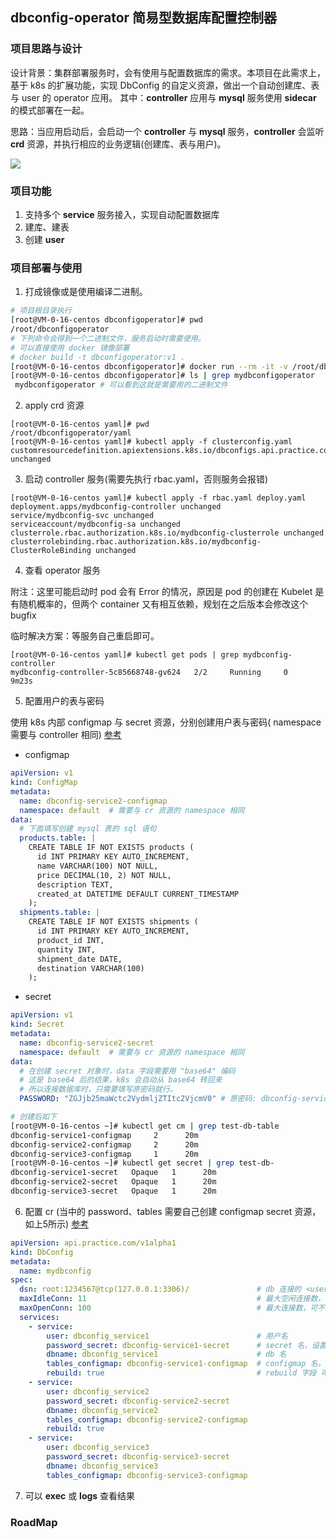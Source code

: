 ## dbconfig-operator 简易型数据库配置控制器

### 项目思路与设计
设计背景：集群部署服务时，会有使用与配置数据库的需求。本项目在此需求上，基于 k8s 的扩展功能，实现 DbConfig 的自定义资源，做出一个自动创建库、表与
user 的 operator 应用。
其中：**controller** 应用与 **mysql** 服务使用 **sidecar** 的模式部署在一起。

思路：当应用启动后，会启动一个 **controller** 与 **mysql** 服务，**controller** 会监听 **crd** 资源，并执行相应的业务逻辑(创建库、表与用户)。

![](https://github.com/googs1025/dbconfig-operator/blob/main/image/%E6%B5%81%E7%A8%8B%E5%9B%BE.jpg?raw=true)

### 项目功能
1. 支持多个 **service** 服务接入，实现自动配置数据库
2. 建库、建表
3. 创建 **user**

### 项目部署与使用
1. 打成镜像或是使用编译二进制。
```bash
# 项目根目录执行
[root@VM-0-16-centos dbconfigoperator]# pwd
/root/dbconfigoperator
# 下列命令会得到一个二进制文件，服务启动时需要使用。
# 可以直接使用 docker 镜像部署
# docker build -t dbconfigoperator:v1 .
[root@VM-0-16-centos dbconfigoperator]# docker run --rm -it -v /root/dbconfigoperator:/app -w /app -e GOPROXY=https://goproxy.cn -e CGO_ENABLED=0  golang:1.18.7-alpine3.15 go build -o ./mydbconfigoperator .
[root@VM-0-16-centos dbconfigoperator]# ls | grep mydbconfigoperator
 mydbconfigoperator # 可以看到这就是需要用的二进制文件
```   
2. apply crd 资源
```bigquery
[root@VM-0-16-centos yaml]# pwd
/root/dbconfigoperator/yaml
[root@VM-0-16-centos yaml]# kubectl apply -f clusterconfig.yaml
customresourcedefinition.apiextensions.k8s.io/dbconfigs.api.practice.com unchanged
```   
3. 启动 controller 服务(需要先执行 rbac.yaml，否则服务会报错)
```bigquery
[root@VM-0-16-centos yaml]# kubectl apply -f rbac.yaml deploy.yaml
deployment.apps/mydbconfig-controller unchanged
service/mydbconfig-svc unchanged
serviceaccount/mydbconfig-sa unchanged
clusterrole.rbac.authorization.k8s.io/mydbconfig-clusterrole unchanged
clusterrolebinding.rbac.authorization.k8s.io/mydbconfig-ClusterRoleBinding unchanged
```   
4. 查看 operator 服务

附注：这里可能启动时 pod 会有 Error 的情况，原因是 pod 的创建在 Kubelet 是有随机概率的，但两个 container 又有相互依赖，规划在之后版本会修改这个 bugfix

临时解决方案：等服务自己重启即可。
```bigquery
[root@VM-0-16-centos yaml]# kubectl get pods | grep mydbconfig-controller
mydbconfig-controller-5c85668748-gv624   2/2     Running     0                 9m23s
```
5. 配置用户的表与密码

使用 k8s 内部 configmap 与 secret 资源，分别创建用户表与密码( namespace 需要与 controller 相同) [参考](./yaml/crd-example)
- configmap
```yaml
apiVersion: v1
kind: ConfigMap
metadata:
  name: dbconfig-service2-configmap
  namespace: default  # 需要与 cr 资源的 namespace 相同
data:
  # 下面填写创建 mysql 表的 sql 语句
  products.table: |
    CREATE TABLE IF NOT EXISTS products (
      id INT PRIMARY KEY AUTO_INCREMENT,
      name VARCHAR(100) NOT NULL,
      price DECIMAL(10, 2) NOT NULL,
      description TEXT,
      created_at DATETIME DEFAULT CURRENT_TIMESTAMP
    );
  shipments.table: |
    CREATE TABLE IF NOT EXISTS shipments (
      id INT PRIMARY KEY AUTO_INCREMENT,
      product_id INT,
      quantity INT,
      shipment_date DATE,
      destination VARCHAR(100)
    );
```
- secret
```yaml
apiVersion: v1
kind: Secret
metadata:
  name: dbconfig-service2-secret
  namespace: default  # 需要与 cr 资源的 namespace 相同
data:
  # 在创建 secret 对象时，data 字段需要用 "base64" 编码
  # 这是 base64 后的结果，k8s 会自动从 base64 转回来
  # 所以连接数据库时，只需要填写原密码就行。
  PASSWORD: "ZGJjb25maWctc2VydmljZTItc2VjcmV0" # 原密码: dbconfig-service2-secret
```
```bash
# 创建后如下
[root@VM-0-16-centos ~]# kubectl get cm | grep test-db-table
dbconfig-service1-configmap     2      20m
dbconfig-service2-configmap     2      20m
dbconfig-service3-configmap     1      20m
[root@VM-0-16-centos ~]# kubectl get secret | grep test-db-
dbconfig-service1-secret   Opaque   1      20m
dbconfig-service2-secret   Opaque   1      20m
dbconfig-service3-secret   Opaque   1      20m
```
6. 配置 cr (当中的 password、tables 需要自己创建 configmap secret 资源，如上5所示) [参考](./yaml/example.yaml)
```yaml
apiVersion: api.practice.com/v1alpha1
kind: DbConfig
metadata:
  name: mydbconfig
spec:
  dsn: root:1234567@tcp(127.0.0.1:3306)/               # db 连接的 <user>:<password>@tcp(<ip:port>)/
  maxIdleConn: 11                                      # 最大空闲连接数，可不填，默认为 10
  maxOpenConn: 100                                     # 最大连接数，可不填，默认为 100
  services:
    - service:
        user: dbconfig_service1                        # 用户名
        password_secret: dbconfig-service1-secret      # secret 名，设置 db 用户的密码，用户需要先创建 secret 资源，并在此指定
        dbname: dbconfig_service1                      # db 名
        tables_configmap: dbconfig-service1-configmap  # configmap 名，设置创建表，用户需要先创建 configmap 资源，并在此指定
        rebuild: true                                  # rebuild 字段 可以在 db 中已经创建完成后，需要重新创建时使用, ex: 表新增字段
    - service:
        user: dbconfig_service2
        password_secret: dbconfig-service2-secret
        dbname: dbconfig_service2
        tables_configmap: dbconfig-service2-configmap
        rebuild: true
    - service:
        user: dbconfig_service3
        password_secret: dbconfig-service3-secret
        dbname: dbconfig_service3
        tables_configmap: dbconfig-service3-configmap
```
7. 可以 **exec** 或 **logs** 查看结果

### RoadMap
